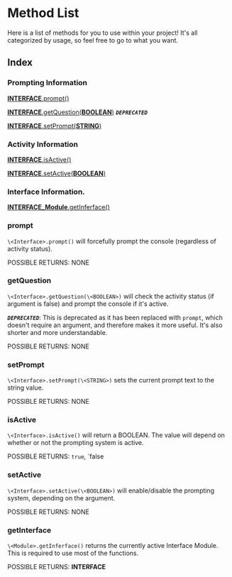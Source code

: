 Method List
======================================

Here is a list of methods for you to use within your project!
It's all categorized by usage, so feel free to go to what you want.

Index
--------------------------------------

### Prompting Information
[**INTERFACE**.prompt()](#prompt)

[**INTERFACE**.getQuestion(**BOOLEAN**)](#getquestion) ***`DEPRECATED`***

[**INTERFACE**.setPrompt(**STRING**)](#setprompt)


### Activity Information
[**INTERFACE**.isActive()](#isactive)

[**INTERFACE**.setActive(**BOOLEAN**)](#setactive)


### Interface Information.
[**INTERFACE_Module**.getInferface()](#getinterface)


### prompt

`\<Interface>.prompt()` will forcefully prompt the console (regardless of activity status).

POSSIBLE RETURNS:
NONE

### getQuestion

`\<Interface>.getQuestion(\<BOOLEAN>)` will check the activity status (if argument is false) and prompt the console if it's active.

***`DEPRECATED`***:
This is deprecated as it has been replaced with `prompt`, which doesn't require an argument, and therefore makes it more useful.
It's also shorter and more understandable.

POSSIBLE RETURNS:
NONE

### setPrompt

`\<Interface>.setPrompt(\<STRING>)` sets the current prompt text to the string value.

POSSIBLE RETURNS:
NONE

### isActive

`\<Interface>.isActive()` will return a BOOLEAN. The value will depend on whether or not the prompting system is active.

POSSIBLE RETURNS:
`true`,
`false

### setActive

`\<Interface>.setActive(\<BOOLEAN>)` will enable/disable the prompting system, depending on the argument.

POSSIBLE RETURNS:
NONE

### getInterface

`\<Module>.getInferface()` returns the currently active Interface Module. This is required to use most of the functions.

POSSIBLE RETURNS:
**INTERFACE**

